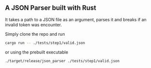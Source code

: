 ## A JSON Parser built with Rust

It takes a path to a JSON file as an argument, parses it and breaks if an invalid token was encounter.

Simply clone the repo and run

```bash
cargo run -- ./tests/step1/valid.json
```

or using the prebuilt executable
```bash
./target/release/json_parser ./tests/step1/valid.json
```